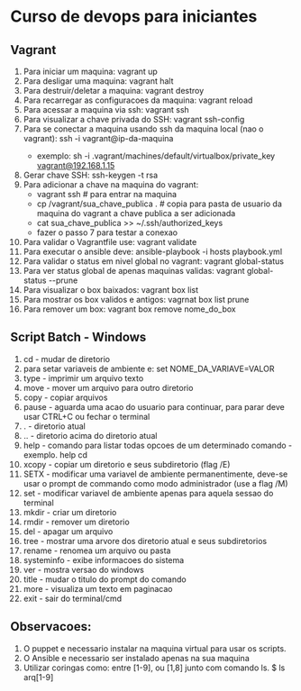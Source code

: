# Curso de devops para iniciantes

## Vagrant
	
1. Para iniciar um maquina: vagrant up
2. Para desligar uma maquina: vagrant halt
3. Para destruir/deletar a maquina: vagrant destroy
4. Para recarregar as configuracoes da maquina: vagrant reload
5. Para acessar a maquina via ssh: vagrant ssh
6. Para visualizar a chave privada do SSH: vagrant ssh-config
7. Para se conectar a maquina usando ssh da maquina local (nao o vagrant): ssh -i <caminho da chave privada> vagrant@ip-da-maquina
	* exemplo: sh -i .vagrant/machines/default/virtualbox/private_key vagrant@192.168.1.15
8. Gerar chave SSH: ssh-keygen -t rsa
9. Para adicionar a chave na maquina do vagrant:
	- vagrant ssh # para entrar na maquina
	- cp /vagrant/sua_chave_publica . # copia para  pasta de usuario da maquina do vagrant a chave publica a ser adicionada
	- cat sua_chave_publica >> ~/.ssh/authorized_keys
	- fazer o passo 7 para testar a conexao
10. Para validar o Vagrantfile use: vagrant validate
11. Para executar o ansible deve: ansible-playbook -i hosts playbook.yml
12. Para validar o status em nivel global no vagrant: vagrant global-status 
13. Para ver status global de apenas maquinas validas: vagrant global-status --prune
14. Para visualizar o box baixados: vagrant box list
15. Para mostrar os box validos e antigos: vagrnat box list prune
16. Para remover um box: vagrant box remove nome_do_box

## Script Batch - Windows

1. cd - mudar de diretorio
2. para setar variaveis de ambiente e: set NOME_DA_VARIAVE=VALOR
3. type - imprimir um arquivo texto
4. move - mover um arquivo para outro diretorio
5. copy - copiar arquivos
6. pause - aguarda uma acao do usuario para continuar, para parar deve usar CTRL+C ou fechar o terminal
7. . - diretorio atual
8. .. - diretorio acima do diretorio atual
9. help - comando para listar todas opcoes de um determinado comando - exemplo. help cd 
10. xcopy - copiar um diretorio e seus subdiretorio (flag /E)
11. SETX - modificar uma variavel de ambiente permanentimente, deve-se usar o prompt de commando como modo administrador (use a flag /M)
12. set - modificar variavel de ambiente apenas para aquela sessao do terminal
13. mkdir - criar um diretorio
14. rmdir - remover um diretorio
15. del - apagar um arquivo
16. tree - mostrar uma arvore dos diretorio atual e seus subdiretorios
17. rename - renomea um arquivo ou pasta
18. systeminfo - exibe informacoes do sistema
19. ver - mostra versao do windows
20. title - mudar o titulo do prompt do comando
21. more - visualiza um texto em paginacao
22. exit - sair do terminal/cmd

## Observacoes:

1. O puppet e necessario instalar na maquina virtual para usar os scripts.
2. O Ansible e necessario ser instalado apenas na sua maquina
3. Utilizar coringas como: entre [1-9], ou [1,8] junto com comando ls. $ ls arq[1-9] 



